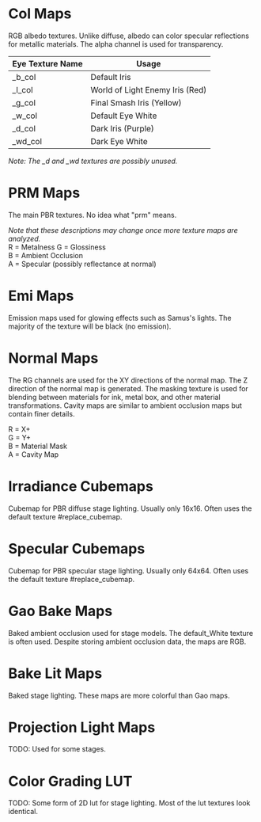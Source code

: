 # Col Maps
RGB albedo textures. Unlike diffuse, albedo can color specular reflections for metallic materials. The alpha channel is used for transparency.

| Eye Texture Name | Usage |
| --- | --- |
| _b_col | Default Iris |
| _l_col | World of Light Enemy Iris (Red) |
| _g_col | Final Smash Iris (Yellow) |
| _w_col | Default Eye White |
| _d_col | Dark Iris (Purple) |
| _wd_col | Dark Eye White |
*Note: The _d and _wd textures are possibly unused.*

# PRM Maps
The main PBR textures. No idea what "prm" means.

*Note that these descriptions may change once more texture maps are analyzed.*  
R = Metalness
G = Glossiness  
B = Ambient Occlusion  
A = Specular (possibly reflectance at normal)  

# Emi Maps
Emission maps used for glowing effects such as Samus's lights. The majority of the texture will be
black (no emission).

# Normal Maps
The RG channels are used for the XY directions of the normal map. The Z direction of the normal map is
generated. The masking texture is used for blending between materials for ink, metal box, and other material transformations. Cavity maps are similar to ambient occlusion maps but contain finer details.

R = X+  
G = Y+  
B = Material Mask  
A = Cavity Map

# Irradiance Cubemaps
Cubemap for PBR diffuse stage lighting. Usually only 16x16. Often uses the default texture
#replace_cubemap.

# Specular Cubemaps
Cubemap for PBR specular stage lighting. Usually only 64x64. Often uses the default texture
#replace_cubemap.

# Gao Bake Maps
Baked ambient occlusion used for stage models. The default_White texture is often used. Despite
storing ambient occlusion data, the maps are RGB.

# Bake Lit Maps
Baked stage lighting. These maps are more colorful than Gao maps.

# Projection Light Maps
TODO: Used for some stages.

# Color Grading LUT
TODO: Some form of 2D lut for stage lighting. Most of the lut textures look identical.
